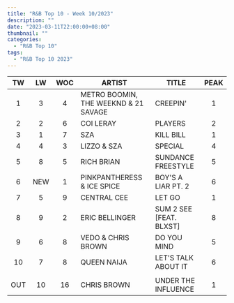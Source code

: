 ```yaml
---
title: "R&B Top 10 - Week 10/2023"
description: ""
date: "2023-03-11T22:00:00+08:00"
thumbnail: ""
categories:
  - "R&B Top 10"
tags:
  - "R&B Top 10 2023"
---
```

<!--more-->
|TW|LW|WOC|ARTIST|TITLE|PEAK|
|:----:|:----:|:----:|----|----|:----:|
|1|3|4|METRO BOOMIN, THE WEEKND & 21 SAVAGE|CREEPIN'|1|
|2|2|6|COI LERAY|PLAYERS|2|
|3|1|7|SZA|KILL BILL|1|
|4|4|3|LIZZO & SZA|SPECIAL|4|
|5|8|5|RICH BRIAN|SUNDANCE FREESTYLE|5|
|6|NEW|1|PINKPANTHERESS & ICE SPICE|BOY'S A LIAR PT. 2|6|
|7|5|9|CENTRAL CEE|LET GO|1|
|8|9|2|ERIC BELLINGER|SUM 2 SEE [FEAT. BLXST]|8|
|9|6|8|VEDO & CHRIS BROWN|DO YOU MIND|5|
|10|7|8|QUEEN NAIJA|LET'S TALK ABOUT IT|6|
| | | | | | |
|OUT|10|16|CHRIS BROWN|UNDER THE INFLUENCE|1|